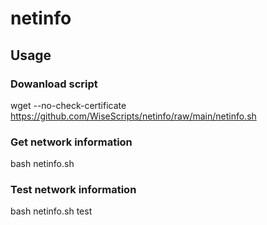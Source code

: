 # netinfo

## Usage

### Dowanload script
wget --no-check-certificate  https://github.com/WiseScripts/netinfo/raw/main/netinfo.sh

### Get network information

bash netinfo.sh

### Test network information

bash netinfo.sh test
